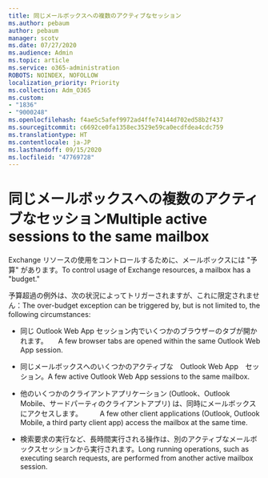 ```yaml
---
title: 同じメールボックスへの複数のアクティブなセッション
ms.author: pebaum
author: pebaum
manager: scotv
ms.date: 07/27/2020
ms.audience: Admin
ms.topic: article
ms.service: o365-administration
ROBOTS: NOINDEX, NOFOLLOW
localization_priority: Priority
ms.collection: Adm_O365
ms.custom:
- "1836"
- "9000248"
ms.openlocfilehash: f4ae5c5afef9972ad4ffe74144d702ed58b2f437
ms.sourcegitcommit: c6692ce0fa1358ec3529e59ca0ecdfdea4cdc759
ms.translationtype: HT
ms.contentlocale: ja-JP
ms.lasthandoff: 09/15/2020
ms.locfileid: "47769728"
---
```

# <a name="multiple-active-sessions-to-the-same-mailbox"></a><span data-ttu-id="7f57f-102">同じメールボックスへの複数のアクティブなセッション</span><span class="sxs-lookup"><span data-stu-id="7f57f-102">Multiple active sessions to the same mailbox</span></span>

<span data-ttu-id="7f57f-103">Exchange リソースの使用をコントロールするために、メールボックスには "予算" があります。</span><span class="sxs-lookup"><span data-stu-id="7f57f-103">To control usage of Exchange resources, a mailbox has a "budget."</span></span>

<span data-ttu-id="7f57f-104">予算超過の例外は、次の状況によってトリガーされますが、これに限定されません：</span><span class="sxs-lookup"><span data-stu-id="7f57f-104">The over-budget exception can be triggered by, but is not limited to, the following circumstances:</span></span>

- <span data-ttu-id="7f57f-105">同じ Outlook Web App セッション内でいくつかのブラウザーのタブが開かれます。　　</span><span class="sxs-lookup"><span data-stu-id="7f57f-105">A few browser tabs are opened within the same Outlook Web App session.</span></span>

- <span data-ttu-id="7f57f-106">同じメールボックスへのいくつかのアクティブな　Outlook Web App　セッション。</span><span class="sxs-lookup"><span data-stu-id="7f57f-106">A few active Outlook Web App sessions to the same mailbox.</span></span>

- <span data-ttu-id="7f57f-107">他のいくつかのクライアントアプリケーション (Outlook、Outlook Mobile、サードパーティのクライアントアプリ) は、同時にメールボックスにアクセスします。　　　</span><span class="sxs-lookup"><span data-stu-id="7f57f-107">A few other client applications (Outlook, Outlook Mobile, a third party client app) access the mailbox at the same time.</span></span>

- <span data-ttu-id="7f57f-108">検索要求の実行など、長時間実行される操作は、別のアクティブなメールボックスセッションから実行されます。</span><span class="sxs-lookup"><span data-stu-id="7f57f-108">Long running operations, such as executing search requests, are performed from another active mailbox session.</span></span>

